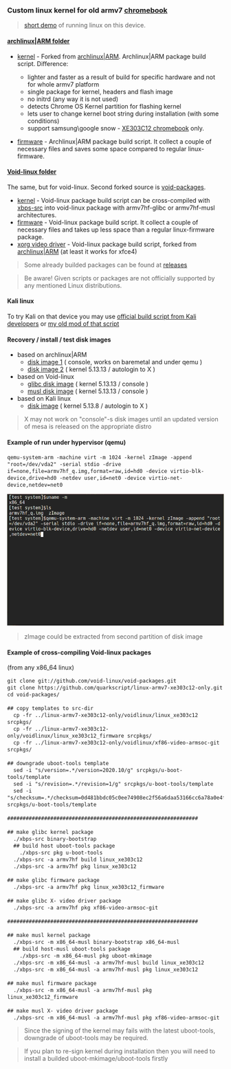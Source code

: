 ### Custom linux kernel for old armv7 [chromebook](https://www.samsung.com/us/support/owners/product/chromebook-xe303c12)

>[short demo](https://www.youtube.com/watch?v=hZt1fPso0e0) of running linux on this device.

#### [archlinux|ARM folder](archlinuxarm) 
- [kernel](archlinuxarm/linux_xe303c12) - Forked from [archlinux|ARM](https://github.com/archlinuxarm/PKGBUILDs/tree/master/core/linux-armv7). Archlinux|ARM package build script. Difference:
  - lighter and faster as a result of build for specific hardware and not for whole armv7 platform
  - single package for kernel, headers and flash image
  - no initrd (any way it is not used)
  - detects Chrome OS Kernel partition for flashing kernel
  - lets user to change kernel boot string during installation (with some conditions)
  - support samsung\google snow - [XE303C12 chromebook](https://archlinuxarm.org/platforms/armv7/samsung/samsung-chromebook) only.
  
 - [firmware](archlinuxarm/linux_xe303c12_firmware) - Archlinux|ARM package build script. It collect a couple of necessary files and saves some space compared to regular linux-firmware.

#### [Void-linux folder](voidlinux)
The same, but for void-linux. Second forked source is [void-packages](https://github.com/void-linux/void-packages/tree/master/srcpkgs/linux5.8). 

- [kernel](voidlinux/linux_xe303c12) - Void-linux package build script can be cross-compiled with [xbps-src](https://github.com/void-linux/void-packages) into void-linux package with armv7hf-glibc or armv7hf-musl architectures.
- [firmware](voidlinux/linux_xe303c12_firmware) - Void-linux package build script. It collect a couple of necessary files and  takes up less space than a regular linux-firmware package.
- [xorg video driver](voidlinux/xf86-video-armsoc-git) - Void-linux package build script, forked from [archlinux|ARM](https://github.com/archlinuxarm/PKGBUILDs/tree/master/alarm/xf86-video-armsoc-git) (at least it works for xfce4)

> Some already builded packages can be found at [releases](https://github.com/quarkscript/linux-armv7-xe303c12-only/releases)

> Be aware! Given scripts or packages are not officially supported by any mentioned Linux distributions.


#### Kali linux
To try Kali on that device you may use [official build script from Kali developers](https://gitlab.com/kalilinux/build-scripts/kali-arm/-/blob/master/chromebook-arm-exynos.sh) 
or [my old mod of that script](https://github.com/quarkscript/xe303c12_play_linux)


#### Recovery / install / test disk images
- based on archlinux|ARM 
  - [disk image 1](https://drive.google.com/u/0/uc?id=1O94t7i_gBygdlDLsbyp9D8q7T425sgpM&export=download) ( console, works on baremetal and under qemu )
  - [disk image 2](https://drive.google.com/u/0/uc?id=1KzflLkjwrUL8mhmVATV-Cq-WUDJaMdkh&export=download) ( kernel 5.13.13 / autologin to X )
- based on Void-linux
  - [glibc disk image](https://drive.google.com/u/0/uc?id=1NrCXfS1krKrBMtfB4m1oucXhcHCUskDM&export=download) ( kernel 5.13.13 / console )
  - [musl disk image](https://drive.google.com/u/0/uc?id=1b-m4jN2mhNCJIXiOvEJd8gTNfFtY6gq5&export=download) ( kernel 5.13.13 / console )
- based on Kali linux
  - [disk image](https://drive.google.com/u/0/uc?id=1KD3avnTKUiXjZflGU7Wx8EheiAlu5ZRY&export=download) ( kernel 5.13.8 / autologin to X )

> X may not work on "console"-s disk images until an updated version of mesa is released on the appropriate distro

#### Example of run under hypervisor (qemu)
```
qemu-system-arm -machine virt -m 1024 -kernel zImage -append "root=/dev/vda2" -serial stdio -drive if=none,file=armv7hf_q.img,format=raw,id=hd0 -device virtio-blk-device,drive=hd0 -netdev user,id=net0 -device virtio-net-device,netdev=net0 
```
![](example.gif)
> zImage could be extracted from second partition of disk image

#### Example of cross-compiling Void-linux packages 
(from any x86_64 linux)
``` 
git clone git://github.com/void-linux/void-packages.git
git clone https://github.com/quarkscript/linux-armv7-xe303c12-only.git
cd void-packages/

## copy templates to src-dir
  cp -fr ../linux-armv7-xe303c12-only/voidlinux/linux_xe303c12 srcpkgs/
  cp -fr ../linux-armv7-xe303c12-only/voidlinux/linux_xe303c12_firmware srcpkgs/
  cp -fr ../linux-armv7-xe303c12-only/voidlinux/xf86-video-armsoc-git srcpkgs/
    
## downgrade uboot-tools template
  sed -i "s/version=.*/version=2020.10/g" srcpkgs/u-boot-tools/template
  sed -i "s/revision=.*/revision=1/g" srcpkgs/u-boot-tools/template
  sed -i "s/checksum=.*/checksum=0d481bbdc05c0ee74908ec2f56a6daa53166cc6a78a0e4fac2ac5d025770a622/g" srcpkgs/u-boot-tools/template

##############################################################

## make glibc kernel package
  ./xbps-src binary-bootstrap
  ## build host uboot-tools package
    ./xbps-src pkg u-boot-tools
  ./xbps-src -a armv7hf build linux_xe303c12
  ./xbps-src -a armv7hf pkg linux_xe303c12

## make glibc firmware package
  ./xbps-src -a armv7hf pkg linux_xe303c12_firmware

## make glibc X- video driver package
  ./xbps-src -a armv7hf pkg xf86-video-armsoc-git

##############################################################

## make musl kernel package
  ./xbps-src -m x86_64-musl binary-bootstrap x86_64-musl
  ## build host-musl uboot-tools package
    ./xbps-src -m x86_64-musl pkg uboot-mkimage
  ./xbps-src -m x86_64-musl -a armv7hf-musl build linux_xe303c12
  ./xbps-src -m x86_64-musl -a armv7hf-musl pkg linux_xe303c12 

## make musl firmware package
  ./xbps-src -m x86_64-musl -a armv7hf-musl pkg linux_xe303c12_firmware

## make musl X- video driver package
  ./xbps-src -m x86_64-musl -a armv7hf-musl pkg xf86-video-armsoc-git
```
> Since the signing of the kernel may fails with the latest uboot-tools, downgrade of uboot-tools may be required.

>

> If you plan to re-sign kernel during installation then you will need to install a builded uboot-mkimage/uboot-tools firstly
